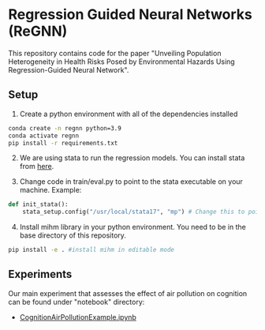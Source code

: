 # Regression Guided Neural Networks (ReGNN)

This repository contains code for the paper "Unveiling Population Heterogeneity in Health Risks Posed by Environmental Hazards Using Regression-Guided Neural Network".

## Setup

1. Create a python environment with all of the dependencies installed

```bash
conda create -n regnn python=3.9
conda activate regnn
pip install -r requirements.txt
```

2. We are using stata to run the regression models. You can install stata from [here](https://www.stata.com/).

3. Change code in train/eval.py to point to the stata executable on your machine.
   Example:

```python
def init_stata():
    stata_setup.config("/usr/local/stata17", "mp") # Change this to point to your stata executable
```

4. Install mihm library in your python environment. You need to be in the base directory of this repository.

```bash
pip install -e . #install mihm in editable mode
```

## Experiments

Our main experiment that assesses the effect of air pollution on cognition can be found under "notebook" directory:

- [CognitionAirPollutionExample.ipynb](notebook/CognitionAirPollutionExample.ipynb)
